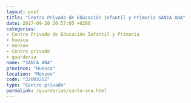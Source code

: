 ```yaml
---
layout: post
title: "Centro Privado de Educación Infantil y Primaria SANTA ANA"
date: 2017-09-20 20:57:05 +0200
categories:
- Centro Privado de Educación Infantil y Primaria
- huesca
- monzon
- Centro privado
- guarderia
name: "SANTA ANA"
province: "Huesca"
location: "Monzon"
code: "22003252"
type: "Centro privado"
permalink: /guarderias/santa-ana.html
---
```

